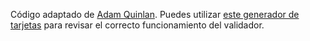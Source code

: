 Código adaptado de [Adam Quinlan](https://codepen.io/quinlo/pen/YONMEa).
Puedes utilizar [este generador de tarjetas](https://herramientas-online.com/generador-tarjeta-credito-cvv.php) para revisar el correcto funcionamiento del validador.